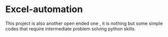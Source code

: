 # Excel-automation
This project is also another open ended one , it is nothing but some simple codes that require intermediate problem solving python skills. 
